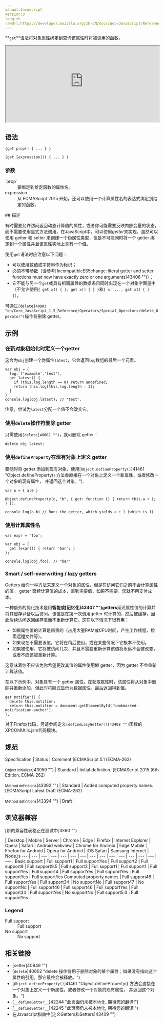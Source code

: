 ```yaml
---
manual:Javascript
version:0
lang:zh
rawUrl:https://developer.mozilla.org/zh-CN/docs/Web/JavaScript/Reference/Functions/get
---
```






**`get`**语法将对象属性绑定到查询该属性时将被调用的函数。

<iframe src='https://interactive-examples.mdn.mozilla.net/pages/js/functions-getter.html' width='100%' height='250'></iframe>

## 语法<a name="语法"></a>

```
{get prop() { ... } }

{get [expression]() { ... } }
```

### 参数<a name="参数"></a>
<dl><dt id=''>`prop`</dt><dd>要绑定到给定函数的属性名。</dd><dt id=''>expression</dt><dd>从 ECMAScript 2015 开始，还可以使用一个计算属性名的表达式绑定到给定的函数。</dd></dl>
## 描述<a name="描述"></a>


有时需要允许访问返回动态计算值的属性，或者你可能需要反映内部变量的状态，而不需要使用显式方法调用。在JavaScript中，可以使用*getter*来实现。虽然可以使用 getter 和 setter 来创建一个伪属性类型，但是不可能同时将一个 getter 绑定到一个属性并且该属性实际上具有一个值。



使用`get`语法时应注意以下问题：


* 可以使用数值或字符串作为标识；
* 必须不带参数（请参考[Incompatible<abbr>ES5</abbr>change: literal getter and setter functions must now have exactly zero or one arguments]43406 "")）；
* 它不能与另一个`get`或具有相同属性的数据条目同时出现在一个对象字面量中（不允许使用`{ get x() { }, get x() { } }`和`{ x: ..., get x() { } }`）。



可通过`[delete]40903 "en/Core_JavaScript_1.5_Reference/Operators/Special_Operators/delete_Operator")`操作符删除 getter。


## 示例<a name="示例"></a>

### 在新对象初始化时定义一个getter<a name="Example:_Defining_a_getter_with_the_get_operator"></a>


这会为`obj`创建一个伪属性`latest`，它会返回`log`数组的最后一个元素。


```
var obj = {
  log: ['example','test'],
  get latest() {
    if (this.log.length == 0) return undefined;
    return this.log[this.log.length - 1];
  }
}
console.log(obj.latest); // "test".
```


注意，尝试为`latest`分配一个值不会改变它。


### 使用`delete`操作符删除 getter<a name="Example:_Deleting_a_getter_using_the_delete_operator"></a>


只需使用`[delete]40602 "")`，就可删除 getter：


```
delete obj.latest;
```

### 使用`defineProperty`在现有对象上定义 getter<a name="使用defineProperty在现有对象上定义_getter"></a>


要随时将 getter 添加到现有对象，使用[`Object.defineProperty()`]41461 "Object.defineProperty() 方法会直接在一个对象上定义一个新属性，或者修改一个对象的现有属性， 并返回这个对象。").


```
var o = { a:0 }

Object.defineProperty(o, "b", { get: function () { return this.a + 1; } });

console.log(o.b) // Runs the getter, which yields a + 1 (which is 1)
```

### 使用计算属性名<a name="使用计算属性名"></a>

```
var expr = 'foo';

var obj = {
  get [expr]() { return 'bar'; }
};

console.log(obj.foo); // "bar"
```

### Smart / self-overwriting / lazy getters<a name="Smart_self-overwriting_lazy_getters"></a>


Getters 给你一种方法来定义一个对象的属性，但是在访问它们之前不会计算属性的值。 getter 延续计算值的成本，直到需要值，如果不需要，您就不用支付成本。



一种额外的优化技术是用**智能或[记忆化]43407 "")getters**延迟属性值的计算并将其缓存以备以后访问。该值是在第一次调用getter 时计算的，然后被缓存，因此后续访问返回缓存值而不重新计算它。这在以下情况下很有用：


* 如果属性值的计算是昂贵的（占用大量RAM或CPU时间，产生工作线程，检索远程文件等）。
* 如果现在不需要该值。它将在稍后使用，或在某些情况下它根本不使用。
* 如果被使用，它将被访问几次，并且不需要重新计算该值将永远不会被改变，或者不应该被重新计算。


这意味着你不应该为你希望更改其值的属性使用懒 getter，因为 getter 不会重新计算该值。



在以下示例中，对象具有一个 getter 属性。在获取属性时，该属性将从对象中删除并重新添加，但此时将隐式显示为数据属性。最后返回得到值。


```
get notifier() {
  delete this.notifier;
  return this.notifier = document.getElementById('bookmarked-notification-anchor');
},
```


对于Firefox代码，另请参阅定义`[defineLazyGetter()]43408 "")`函数的XPCOMUtils.jsm代码模块。


## 规范<a name="规范"></a>

Specification | Status | Comment 
[ECMAScript 5.1 (ECMA-262)<br></br><small>Object Initializer</small>]43059 "") | Standard | Initial definition. 
[ECMAScript 2015 (6th Edition, ECMA-262)<br></br><small>Method definitions</small>]43392 "") | Standard | Added computed property names. 
[ECMAScript Latest Draft (ECMA-262)<br></br><small>Method definitions</small>]43394 "") | Draft |  


## 浏览器兼容<a name="浏览器兼容"></a>
[新的兼容性表格正在测试中<i></i>]3360 "")

 | <abbr>Desktop<i></i></abbr> | <abbr>Mobile<i></i></abbr> | <abbr>Server<i></i></abbr> 
 | <abbr>Chrome<i></i></abbr> | <abbr>Edge<i></i></abbr> | <abbr>Firefox<i></i></abbr> | <abbr>Internet Explorer<i></i></abbr> | <abbr>Opera<i></i></abbr> | <abbr>Safari<i></i></abbr> | <abbr>Android webview<i></i></abbr> | <abbr>Chrome for Android<i></i></abbr> | <abbr>Edge Mobile<i></i></abbr> | <abbr>Firefox for Android<i></i></abbr> | <abbr>Opera for Android<i></i></abbr> | <abbr>iOS Safari<i></i></abbr> | <abbr>Samsung Internet<i></i></abbr> | <abbr>Node.js<i></i></abbr> 
 ---  |  ---  |  ---  |  ---  |  ---  |  ---  |  ---  |  ---  |  ---  |  ---  |  ---  |  ---  |  ---  |  ---  |  ---  | 
Basic support | <abbr>Full support</abbr>1 | <abbr>Full support</abbr>Yes | <abbr>Full support</abbr>2 | <abbr>Full support</abbr>9 | <abbr>Full support</abbr>9.5 | <abbr>Full support</abbr>3 | <abbr>Full support</abbr>1 | <abbr>Full support</abbr>1 | <abbr>Full support</abbr>Yes | <abbr>Full support</abbr>4 | <abbr>Full support</abbr>Yes | <abbr>Full support</abbr>Yes | <abbr>Full support</abbr>Yes | <abbr>Full support</abbr>Yes 
Computed property names | <abbr>Full support</abbr>46 | <abbr>Full support</abbr>Yes | <abbr>Full support</abbr>34 | <abbr>No support</abbr>No | <abbr>Full support</abbr>47 | <abbr>No support</abbr>No | <abbr>Full support</abbr>46 | <abbr>Full support</abbr>46 | <abbr>Full support</abbr>Yes | <abbr>Full support</abbr>34 | <abbr>Full support</abbr>Yes | <abbr>No support</abbr>No | <abbr>Full support</abbr>5.0 | <abbr>Full support</abbr>Yes 


### Legend<a name="Legend"></a>
<dl><dt id=''><abbr>Full support</abbr></dt><dd>Full support</dd><dt id=''><abbr>No support</abbr></dt><dd>No support</dd></dl>

## 相关链接<a name="See_also"></a>

* [setter]40949 "")
* [`delete`]40602 "delete 操作符用于删除对象的某个属性；如果没有指向这个属性的引用，那它最终会被释放。")
* [`Object.defineProperty()`]41461 "Object.defineProperty() 方法会直接在一个对象上定义一个新属性，或者修改一个对象的现有属性， 并返回这个对象。")
* [`__defineGetter__`]42244 "此页面仍未被本地化, 期待您的翻译!")
* [`__defineSetter__`]42245 "此页面仍未被本地化, 期待您的翻译!")
* 在Javascript指南中[定义Getters和Setters]43409 "")



